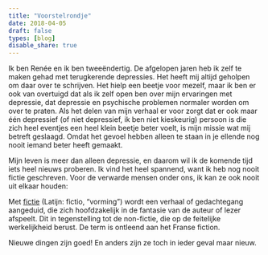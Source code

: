 ```yaml
---
title: "Voorstelrondje"
date: 2018-04-05
draft: false
types: [blog]
disable_share: true
---
```


Ik ben Renée en ik ben tweeëndertig. De afgelopen jaren heb ik zelf te maken gehad met terugkerende depressies. Het heeft mij altijd geholpen om daar over te schrijven. Het hielp een beetje voor mezelf, maar ik ben er ook  van overtuigd dat als ik zelf open ben over mijn ervaringen met depressie, dat depressie en psychische problemen normaler worden om over te praten. Als het delen van mijn verhaal er voor zorgt dat er ook maar één depressief (of niet depressief, ik ben niet kieskeurig) persoon is die zich heel eventjes een heel klein beetje beter voelt, is mijn missie wat mij betreft geslaagd. Omdat het gevoel hebben alleen te staan in je ellende nog nooit iemand beter heeft gemaakt.

Mijn leven is meer dan alleen depressie, en daarom wil ik de komende tijd iets heel nieuws proberen. Ik vind het heel spannend, want ik heb nog nooit fictie geschreven. Voor de verwarde mensen onder ons, ik kan ze ook nooit uit elkaar houden:

Met [fictie](https://nl.wikipedia.org/wiki/Fictie) (Latijn: fictio, “vorming”) wordt een verhaal of gedachtegang aangeduid, die zich hoofdzakelijk in de fantasie van de auteur of lezer afspeelt. Dit in tegenstelling tot de non-fictie, die op de feitelijke werkelijkheid berust. De term is ontleend aan het Franse fiction.

Nieuwe dingen zijn goed! En anders zijn ze toch in ieder geval maar nieuw.